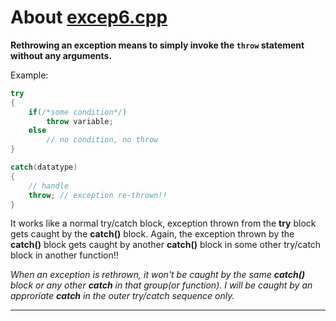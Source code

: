 # About [excep6.cpp](https://github.com/C0DER11101/CPPNotesAndPrograms/blob/master/ExceptionHandling/excep6.cpp)

**Rethrowing an exception means to simply invoke the `throw` statement without any arguments.**

Example:

```c++
try
{
	if(/*some condition*/)
		throw variable;
	else
		// no condition, no throw
}

catch(datatype)
{
	// handle
	throw; // exception re-thrown!!
}
```

It works like a normal try/catch block, exception thrown from the **try** block gets caught by the **catch()** block.
Again, the exception thrown by the **catch()** block gets caught by another **catch()** block in some other try/catch block in another function!!

_When an exception is rethrown, it won't be caught by the same **catch()** block or any other **catch** in that group(or function). I will be caught by an approriate **catch** in the outer try/catch sequence only._

---

